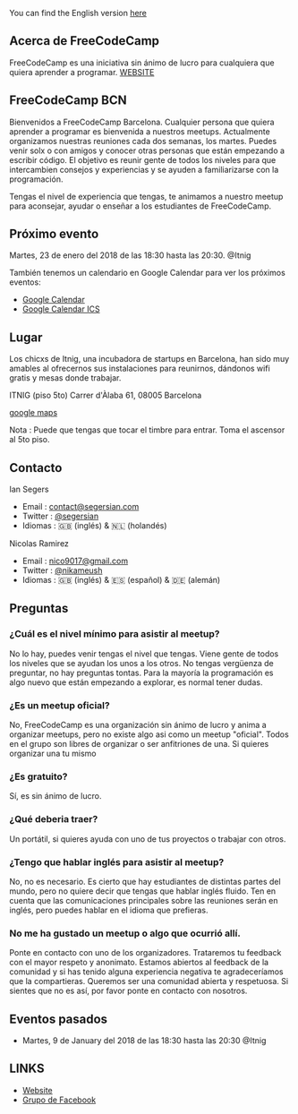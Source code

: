You can find the English version [here](https://segersian.github.io/freecodecampbcn)

## Acerca de FreeCodeCamp

FreeCodeCamp es una iniciativa sin ánimo de lucro para cualquiera que quiera aprender a programar. [WEBSITE](https://www.freecodecamp.org/)

## FreeCodeCamp BCN

Bienvenidos a FreeCodeCamp Barcelona. Cualquier persona que quiera aprender a programar es bienvenida a nuestros meetups. Actualmente organizamos nuestras reuniones cada dos semanas, los martes. Puedes venir solx o con amigos y conocer otras personas que están empezando a escribir código. El objetivo es reunir gente de todos los niveles para que intercambien consejos y experiencias y se ayuden a familiarizarse con la programación.

Tengas el nivel de experiencia que tengas, te animamos a nuestro meetup para aconsejar, ayudar o enseñar a los estudiantes de FreeCodeCamp.

## Próximo evento
Martes, 23 de enero del 2018 de las 18:30 hasta las 20:30. @Itnig

También tenemos un calendario en Google Calendar para ver los próximos eventos:
 - [Google Calendar](https://calendar.google.com/calendar/b/1?cid=OG9ma3E2dHJkb3Nvb2tkbTZlM2JnZWFrZ2NAZ3JvdXAuY2FsZW5kYXIuZ29vZ2xlLmNvbQ)
 - [Google Calendar ICS](https://calendar.google.com/calendar/ical/8ofkq6trdosookdm6e3bgeakgc%40group.calendar.google.com/public/basic.ics)

## Lugar
Los chicxs de Itnig, una incubadora de startups en Barcelona, han sido muy amables al ofrecernos sus instalaciones para reunirnos, dándonos wifi gratis y mesas donde trabajar.

ITNIG (piso 5to)
Carrer d'Àlaba 61,
08005 Barcelona

[google maps](https://goo.gl/maps/yeix8tqJF7M2)

Nota : Puede que tengas que tocar el timbre para entrar. Toma el ascensor al 5to piso.

## Contacto 

Ian Segers

- Email : contact@segersian.com
- Twitter : [@segersian](https://twitter.com/SegersIan)
- Idiomas : 🇬🇧 (inglés) & 🇳🇱 (holandés)

Nicolas Ramirez 

- Email : nico9017@gmail.com
- Twitter : [@nikameush](https://twitter.com/nikameush)
- Idiomas : 🇬🇧 (inglés) & 🇪🇸 (español) & 🇩🇪 (alemán)

## Preguntas

### ¿Cuál es el nivel mínimo para asistir al meetup?
No lo hay, puedes venir tengas el nivel que tengas. Viene gente de todos los niveles que se ayudan los unos a los otros. No tengas vergüenza de preguntar, no hay preguntas tontas. Para la mayoría la programación es algo nuevo que están empezando a explorar, es normal tener dudas.

### ¿Es un meetup oficial?
No, FreeCodeCamp es una organización sin ánimo de lucro y anima a organizar meetups, pero no existe algo asi como un meetup "oficial". Todos en el grupo son libres de organizar o ser anfitriones de una. Si quieres organizar una tu mismo 

### ¿Es gratuito?
Sí, es sin ánimo de lucro.

### ¿Qué deberia traer?
Un portátil, si quieres ayuda con uno de tus proyectos o trabajar con otros.

### ¿Tengo que hablar inglés para asistir al meetup?
No, no es necesario. Es cierto que hay estudiantes de distintas partes del mundo, pero no quiere decir que tengas que hablar inglés fluido. Ten en cuenta que las comunicaciones principales sobre las reuniones serán en inglés, pero puedes hablar en el idioma que prefieras.

### No me ha gustado un meetup o algo que ocurrió allí.
Ponte en contacto con uno de los organizadores. Trataremos tu feedback con el mayor respeto y anonimato. Estamos abiertos al feedback de la comunidad y si has tenido alguna experiencia negativa te agradeceríamos que la compartieras. Queremos ser una comunidad abierta y respetuosa. Si sientes que no es así, por favor ponte en contacto con nosotros.

## Eventos pasados
- Martes, 9 de January del 2018 de las 18:30 hasta las 20:30 @Itnig

## LINKS
- [Website](https://www.freecodecamp.org/)
- [Grupo de Facebook](https://www.facebook.com/groups/free.code.camp.barcelona/?ref=br_rs)
